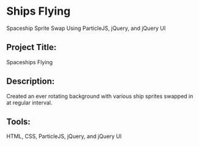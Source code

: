 # Ships Flying
Spaceship Sprite Swap Using ParticleJS, jQuery, and jQuery UI 

## Project Title: 
Spaceships Flying

## Description: 
Created an ever rotating background with various ship sprites swapped in at regular interval. 

## Tools: 
HTML, CSS, ParticleJS, jQuery, and jQuery UI 
